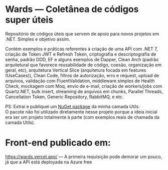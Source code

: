 # Wards — Coletânea de códigos super úteis

Repositório de códigos úteis que servem de apoio para novos projetos em .NET. Simples e objetivo assim.

Contém exemplos e práticas referentes à criação de uma API com .NET 7, criação de Token JWT e Refresh Token, criptografia e descriptografia de senha, padrão DDD, EF e alguns exemplos de Dapper, Clean Arch (padrão arquitetural que favorece reusabilidade de código, coesão, organização em geral, etc), arquitetura Vertical Slice (arquitetura focada em features (UseCases)), Clean Code, filtros de autorização, erro e request, upload de arquivos, validação com FluentValidation, middleware simples de Health Check, mockagem com Moq, envio de e-mail, criação de workers/jobs com Quartz.NET, bulk insert, streaming de arquivos em chunks, Parallel Threads, Cancellation Token, Generic Repository, RabbitMQ, e etc.

PS: Extraí e publiquei um <a href="https://github.com/junioranheu/utils-nuget-package" target="_blank">NuGet package</a> da minha camada Utils.<br/>
O pacote não foi utilizado diretamente nesse projeto porque a ideia inicial era ser um projeto totalmente à parte (com exemplos reais de chamada da camada Utils).

# Front-end publicado em:
https://wards.vercel.app/ — A primeira requisição pode demorar um pouco, já que a API está deployada na Azure free
